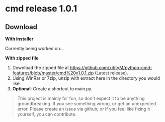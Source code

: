 # cmd release 1.0.1

## Download ##

__With installer__

Currently being worked on...

__With zipped file__

1. Download the zipped file at https://github.com/xihtyM/python-cmd-features/blob/master/cmd%20v1.0.1.zip (Latest release).
2. Using WinRar or 7zip, unzip with extract here in the directory you would like.
3. **Optional**: Create a shortcut to main.py.

>This project is mainly for fun, so don't expect it to be anything groundbreaking.
>If you see something wrong, or get an unexpected error. Please create an issue via github; or if you feel like fixing it yourself, you can contribute.
